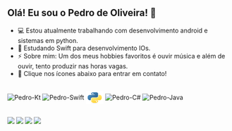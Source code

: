 ## Olá! Eu sou o Pedro de Oliveira! 👋

- 💻 Estou atualmente trabalhando com desenvolvimento android e sistemas em python.
- 📘 Estudando Swift para desenvolvimento IOs.
- ⚡ Sobre mim: Um dos meus hobbies favoritos é ouvir música e além de ouvir, tento produzir nas horas vagas.
- 📨 Clique nos ícones abaixo para entrar em contato!

<div style="display: inline_block"><br>
  <img align="center" alt="Pedro-Kt" height="30" width="40" src="https://cdn.jsdelivr.net/gh/devicons/devicon@latest/icons/kotlin/kotlin-original.svg" />
  <img align="center" alt="Pedro-Swift" height="30" width="40" src="https://cdn.jsdelivr.net/gh/devicons/devicon@latest/icons/swift/swift-original.svg" />
  <img align="center" alt="Pedro-Py" height="30" width="40" src="https://raw.githubusercontent.com/devicons/devicon/master/icons/python/python-original.svg"> 
  <img align="center" alt="Pedro-C#" height="30" width="40" src="https://cdn.jsdelivr.net/gh/devicons/devicon@latest/icons/csharp/csharp-original.svg"> 
  <img align="center" alt="Pedro-Java" height="30" width="40" src="https://cdn.jsdelivr.net/gh/devicons/devicon@latest/icons/java/java-original.svg"> 
</div>
  
  ##
 
<div> 
  <a href="https://www.youtube.com/channel/UCS4aKDYxc_VTAOeIybOn-5Q" target="_blank"><img src="https://img.shields.io/badge/YouTube-FF0000?style=for-the-badge&logo=youtube&logoColor=white" target="_blank"></a>
  <a href="https://www.instagram.com/olivass_pedro/" target="_blank"><img src="https://img.shields.io/badge/-Instagram-%23E4405F?style=for-the-badge&logo=instagram&logoColor=white" target="_blank"></a>
  <a href = "mailto:pedrooliveiraguimares@gmail.com"><img src="https://img.shields.io/badge/-Gmail-%23333?style=for-the-badge&logo=gmail&logoColor=white" target="_blank"></a>
  <a href="https://www.linkedin.com/in/olivas-pedro" target="_blank"><img src="https://img.shields.io/badge/-LinkedIn-%230077B5?style=for-the-badge&logo=linkedin&logoColor=white" target="_blank"></a> 
  
  
</div>
